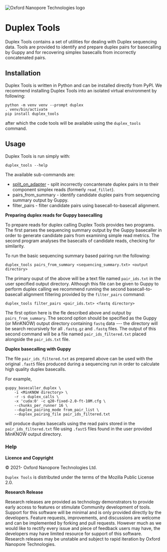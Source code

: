 ![Oxford Nanopore Technologies logo](https://github.com/nanoporetech/medaka/raw/master/images/ONT_logo_590x106.png)

# Duplex Tools

Duplex Tools contains a set of utilities for dealing with Duplex sequencing
data. Tools are provided to identify and prepare duplex pairs for basecalling
by Guppy and for recovering simplex basecalls from incorrectly concatenated
pairs.

## Installation

Duplex Tools is written in Python and can be installed directly from PyPI.
We recommend installing Duplex Tools into an isolated virtual environment
by following:

    python -m venv venv --prompt duplex
    . venv/bin/activate
    pip install duplex_tools

after which the code tools will be available using the `duplex_tools` command.

## Usage

Duplex Tools is run simply with:

    duplex_tools --help

The available sub-commands are:

* [split_on_adapter](./fillet.md) - split incorrectly concantenate duplex pairs in to their component simplex reads (formerly `read_fillet`).
* pairs_from_summary - identify candidate duplex pairs from sequencing summary output by Guppy.
* filter_pairs - filter candidate pairs using basecall-to-basecall alignment.

**Preparing duplex reads for Guppy basecalling**

To prepare reads for duplex calling Duplex Tools provides two programs. The
first parses the sequencing summary output by the Guppy basecaller in order
to generate candidate pairs from examining simple read metrics. The second
program analyses the basecalls of candidate reads, checking for similarity.

To run the basic sequencing summary based pairing run the following:

    duplex_tools pairs_from_summary <sequencing_summary.txt> <output directory>

The primary ouput of the above will be a text file named `pair_ids.txt` in the
user specified output directory. Although this file can be given to Guppy to perform
duplex calling we recommend running the second basecall-to-basecall alignment
filtering provided by the `filter_pairs` command:

    duplex_tools filter_pairs <pair_ids.txt> <fastq directory>

The first option here is the fle described above and output by `pairs_from_summary`.
The second option should be specified as the Guppy (or MinKNOW) output directory
containing `fastq` data --- the directory will be search recursively for all `.fastq.gz`
and `.fastq` files. The output of this second command will be a file named
`pair_ids_filtered.txt` placed alongside the `pair_ids.txt` file.

**Duplex basecalling with Guppy**

The file `pair_ids_filtered.txt` as prepared above can be used with the
original `.fast5` files produced during a sequencing run in order to calculate
high quality duplex basecalls.

For example,

    guppy_basecaller_duplex \
        -i <MinKNOW directory> \
        -r -s duplex_calls \
        -x 'cuda:0' -c q20-fixed-2.0-ft-10M.cfg \
        --chunks_per_runner 16 \
        --duplex_pairing_mode from_pair_list \
        --duplex_pairing_file pair_ids_filtered.txt

will produce duplex basecalls using the read pairs stored in the
`pair_ids_filtered.txt` file using `.fast5` files found in the user
provided MinKNOW output directory.


### Help

**Licence and Copyright**

© 2021- Oxford Nanopore Technologies Ltd.

`Duplex Tools` is distributed under the terms of the Mozilla Public License 2.0.

**Research Release**

Research releases are provided as technology demonstrators to provide early
access to features or stimulate Community development of tools. Support for
this software will be minimal and is only provided directly by the developers.
Feature requests, improvements, and discussions are welcome and can be
implemented by forking and pull requests. However much as we would
like to rectify every issue and piece of feedback users may have, the
developers may have limited resource for support of this software. Research
releases may be unstable and subject to rapid iteration by Oxford Nanopore
Technologies.
